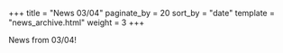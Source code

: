 +++
title = "News 03/04"
paginate_by = 20
sort_by = "date"
template = "news_archive.html"
weight = 3
+++

News from 03/04!

